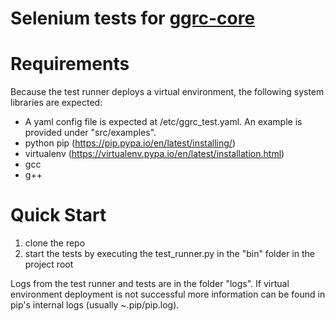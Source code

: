 # Selenium tests for [ggrc-core](https://github.com/google/ggrc-core)

# Requirements
Because the test runner deploys a virtual environment, the following system libraries are expected:
* A yaml config file is expected at /etc/ggrc_test.yaml. An example is provided under "src/examples".
* python pip (https://pip.pypa.io/en/latest/installing/)
* virtualenv (https://virtualenv.pypa.io/en/latest/installation.html)
* gcc
* g++

# Quick Start
1. clone the repo
2. start the tests by executing the test_runner.py in the "bin" folder in the project root

Logs from the test runner and tests are in the folder "logs". If virtual environment deployment is not successful more
information can be found in pip's internal logs (usually ~.pip/pip.log).